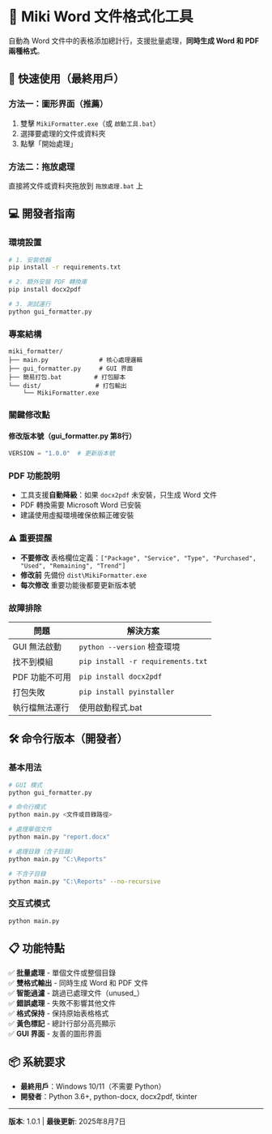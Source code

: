 # 📄 Miki Word 文件格式化工具

自動為 Word 文件中的表格添加總計行，支援批量處理，**同時生成 Word 和 PDF 兩種格式**。

## 🚀 快速使用（最終用戶）

### 方法一：圖形界面（推薦）
1. 雙擊 `MikiFormatter.exe`（或 `啟動工具.bat`）
2. 選擇要處理的文件或資料夾
3. 點擊「開始處理」

### 方法二：拖放處理
直接將文件或資料夾拖放到 `拖放處理.bat` 上

## 💻 開發者指南

### 環境設置
```bash
# 1. 安裝依賴
pip install -r requirements.txt

# 2. 額外安裝 PDF 轉換庫
pip install docx2pdf

# 3. 測試運行
python gui_formatter.py
```

### 專案結構
```
miki_formatter/
├── main.py              # 核心處理邏輯
├── gui_formatter.py     # GUI 界面
├── 簡易打包.bat         # 打包腳本
└── dist/               # 打包輸出
    └── MikiFormatter.exe
```

### 關鍵修改點

#### 修改版本號（gui_formatter.py 第8行）
```python
VERSION = "1.0.0"  # 更新版本號
```

### PDF 功能說明
- 工具支援**自動降級**：如果 `docx2pdf` 未安裝，只生成 Word 文件
- PDF 轉換需要 Microsoft Word 已安裝
- 建議使用虛擬環境確保依賴正確安裝


### ⚠️ 重要提醒
- **不要修改** 表格欄位定義：`["Package", "Service", "Type", "Purchased", "Used", "Remaining", "Trend"]`
- **修改前** 先備份 `dist\MikiFormatter.exe`
- **每次修改** 重要功能後都要更新版本號

### 故障排除
| 問題 | 解決方案 |
|------|----------|
| GUI 無法啟動 | `python --version` 檢查環境 |
| 找不到模組 | `pip install -r requirements.txt` |
| PDF 功能不可用 | `pip install docx2pdf` |
| 打包失敗 | `pip install pyinstaller` |
| 執行檔無法運行 | 使用啟動程式.bat |

## 🛠️ 命令行版本（開發者）

### 基本用法
```bash
# GUI 模式
python gui_formatter.py

# 命令行模式
python main.py <文件或目錄路徑>

# 處理單個文件
python main.py "report.docx"

# 處理目錄（含子目錄）
python main.py "C:\Reports"

# 不含子目錄
python main.py "C:\Reports" --no-recursive
```

### 交互式模式
```bash
python main.py
```

## 📋 功能特點

✅ **批量處理** - 單個文件或整個目錄  
✅ **雙格式輸出** - 同時生成 Word 和 PDF 文件  
✅ **智能過濾** - 跳過已處理文件（unused_）  
✅ **錯誤處理** - 失敗不影響其他文件  
✅ **格式保持** - 保持原始表格格式  
✅ **黃色標記** - 總計行部分高亮顯示  
✅ **GUI 界面** - 友善的圖形界面  

## 📦 系統要求

- **最終用戶**：Windows 10/11（不需要 Python）
- **開發者**：Python 3.6+, python-docx, docx2pdf, tkinter

---

**版本**: 1.0.1 | **最後更新**: 2025年8月7日
